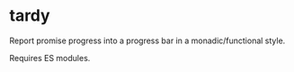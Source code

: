 # tardy

Report promise progress into a progress bar in a monadic/functional style.

Requires ES modules.
